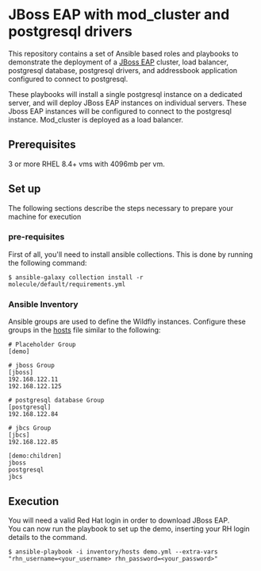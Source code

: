 # JBoss EAP with mod_cluster and postgresql drivers

This repository contains a set of Ansible based roles and playbooks to demonstrate the deployment of a [JBoss EAP](https://wildfly.org/) cluster, load balancer, postgresql database, postgresql drivers, and addressbook application configured to connect to postgresql.

These playbooks will install a single postgresql instance on a dedicated server, and will deploy JBoss EAP instances on individual servers.  These Jboss EAP instances will be configured to connect to the postgresql instance. Mod_cluster is deployed as a load balancer. 
## Prerequisites
3 or more RHEL 8.4+ vms with 4096mb per vm.


## Set up

The following sections describe the steps necessary to prepare your machine for execution

### pre-requisites

First of all, you'll need to install ansible collections.  This is done by running the following command:

    $ ansible-galaxy collection install -r molecule/default/requirements.yml

### Ansible Inventory

Ansible groups are used to define the Wildfly instances. Configure these groups in the [hosts](inventory/hosts) file similar to the following:

```
# Placeholder Group
[demo]

# jboss Group
[jboss]
192.168.122.11
192.168.122.125

# postgresql database Group
[postgresql]
192.168.122.84

# jbcs Group
[jbcs]
192.168.122.85

[demo:children]
jboss
postgresql
jbcs
```

## Execution
You will need a valid Red Hat login in order to download JBoss EAP.   
You can now run the playbook to set up the demo, inserting your RH login details to the command.


    $ ansible-playbook -i inventory/hosts demo.yml --extra-vars "rhn_username=<your_username> rhn_password=<your_password>"
